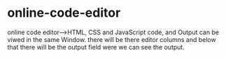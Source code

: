 # online-code-editor
online code editor-->HTML, CSS and JavaScript code, and Output can be viwed in the same Window.
there will be there editor columns and below that there will be the output field were we can see the output. 
